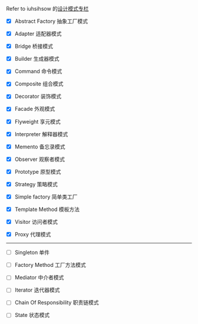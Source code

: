 
Refer to iuhsihsow 的[设计模式专栏](http://blog.csdn.net/column/details/baadf00df00dabadfds0.html)






- [x] Abstract Factory			抽象工厂模式

- [x] Adapter					适配器模式

- [x] Bridge					桥接模式

- [x] Builder					生成器模式

- [x] Command					命令模式

- [x] Composite					组合模式

- [x] Decorator					装饰模式

- [x] Facade					外观模式

- [x] Flyweight					享元模式

- [x] Interpreter				解释器模式

- [x] Memento					备忘录模式

- [x] Observer					观察者模式

- [x] Prototype					原型模式

- [x] Strategy					策略模式

- [x] Simple factory  简单类工厂

- [x] Template Method			模板方法

- [x] Visitor					访问者模式

- [x] Proxy						代理模式

______
- [ ] Singleton					单件
- [ ] Factory Method			工厂方法模式
- [ ] Mediator					中介者模式
- [ ] Iterator					迭代器模式
- [ ] Chain Of Responsibility	职责链模式
- [ ] State						状态模式


